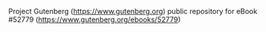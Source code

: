 Project Gutenberg (https://www.gutenberg.org) public repository for
eBook #52779 (https://www.gutenberg.org/ebooks/52779)
